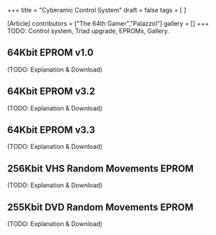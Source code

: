 +++
title = "Cyberamic Control System"
draft = false
tags = [ ]

[Article]
contributors = ["The 64th Gamer","Palazzol"]
gallery = []
+++
TODO: Control system, Triad upgrade, EPROMs, Gallery.

## 64Kbit EPROM v1.0 ##
(TODO: Explanation & Download)

## 64Kbit EPROM v3.2 ##
(TODO: Explanation & Download)

## 64Kbit EPROM v3.3 ##
(TODO: Explanation & Download)

## 256Kbit VHS Random Movements EPROM ##
(TODO: Explanation & Download)

## 255Kbit DVD Random Movements EPROM ##
(TODO: Explanation & Download)